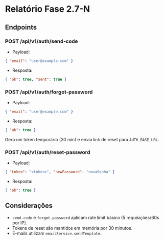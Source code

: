 # Relatório Fase 2.7-N

## Endpoints

### POST /api/v1/auth/send-code
- Payload:
```json
{ "email": "user@example.com" }
```
- Resposta:
```json
{ "ok": true, "sent": true }
```

### POST /api/v1/auth/forgot-password
- Payload:
```json
{ "email": "user@example.com" }
```
- Resposta:
```json
{ "ok": true }
```

Gera um token temporário (30 min) e envia link de reset para `AUTH_BASE_URL`.

### POST /api/v1/auth/reset-password
- Payload:
```json
{ "token": "<token>", "newPassword": "novaSenha" }
```
- Resposta:
```json
{ "ok": true }
```

## Considerações
- `send-code` e `forgot-password` aplicam rate limit básico (5 requisições/60s por IP).
- Tokens de reset são mantidos em memória por 30 minutos.
- E-mails utilizam `emailService.sendTemplate`.
